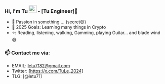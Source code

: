 ### Hi, I'm Tu <img src="https://media.giphy.com/media/hvRJCLFzcasrR4ia7z/giphy.gif" width="25px"> -  [Tu Engineer]🌻  



- 🔭 Passion in something ... (secret😊)
- 💪 2025 Goals: Learning many things in Crypto
- ⭐: Reading, listening, walking, Gamming, playing Guitar... and blade wind😅

### 📫 Contact me via:
- EMAIL: letu7182@gmail.com
- Twitter: [https://x.com/TuLe_2024]
- TLG: [@letu71]
